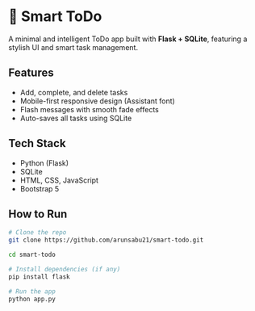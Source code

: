 # 🧠 Smart ToDo

A minimal and intelligent ToDo app built with **Flask + SQLite**, featuring a stylish UI and smart task management.

## Features

- Add, complete, and delete tasks
-  Mobile-first responsive design (Assistant font)
-  Flash messages with smooth fade effects
-  Auto-saves all tasks using SQLite

##  Tech Stack

- Python (Flask)
- SQLite
- HTML, CSS, JavaScript
- Bootstrap 5

##  How to Run

```bash
# Clone the repo
git clone https://github.com/arunsabu21/smart-todo.git

cd smart-todo

# Install dependencies (if any)
pip install flask

# Run the app
python app.py
